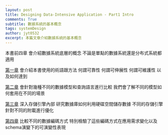 ```yaml
---
layout: post
title: Designing Data-Intensive Application - Part1 Intro
comments: True 
subtitle: 數據系統的基本概念
tags: systemDesign 
author: jyt0532
excerpt: 本篇文章介紹數據系統的基本概念
---
```


本書前四章 會介紹數據系統底層的概念 不論是單點的數據系統還是分布式系統都適用

[第一章](/2019/01/05/reliable-scalable-and-maintainable-application/) 會介紹本書使用的術語跟方法 何謂可靠性 何謂可伸展性 何謂可維護性 以及如何達到

[第二章](/2019/01/09/data-models-and-query-languages/) 會針對幾種不同的數據模型和查詢語言進行比較 我們會了解不同的模型如何套用在不同的場景

[第三章](/2019/01/19/storage-and-retrieval/) 深入存儲引擎內部 研究數據庫如何利用硬碟空間儲存數據 不同的存儲引擎針對不同的附載進行優化

[第四章](/2019/01/24/encoding-and-evolution/) 比較不同的數據編碼方式 特別檢驗了這些編碼方式在應用需求變化以及schema演變下的可演變性表現


